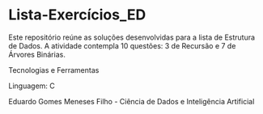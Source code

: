 # Lista-Exercícios_ED

Este repositório reúne as soluções desenvolvidas para a lista de Estrutura de Dados.
A atividade contempla 10 questões: 3 de Recursão e 7 de Árvores Binárias.


Tecnologias e Ferramentas

Linguagem: C





Eduardo Gomes Meneses Filho - Ciência de Dados e Inteligência Artificial

